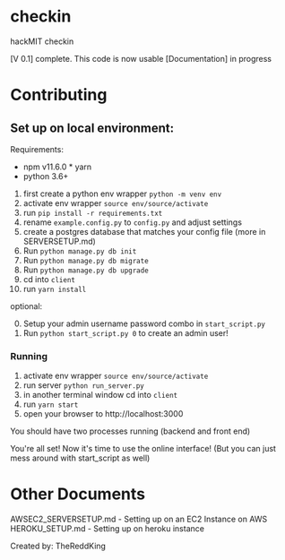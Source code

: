 # checkin

hackMIT checkin

[V 0.1] complete. This code is now usable
[Documentation] in progress

# Contributing

## Set up on local environment:

Requirements:

- npm v11.6.0 \* yarn
- python 3.6+

1. first create a python env wrapper `python -m venv env`
2. activate env wrapper `source env/source/activate`
3. run `pip install -r requirements.txt`
4. rename `example.config.py` to `config.py` and adjust settings
5. create a postgres database that matches your config file (more in SERVERSETUP.md)
6. Run `python manage.py db init`
7. Run `python manage.py db migrate`
8. Run `python manage.py db upgrade`
9. cd into `client`
10. run `yarn install`

optional:

0. Setup your admin username password combo in `start_script.py`
1. Run `python start_script.py 0` to create an admin user!

### Running

1. activate env wrapper `source env/source/activate`
2. run server `python run_server.py`
3. in another terminal window cd into `client`
4. run `yarn start`
5. open your browser to http://localhost:3000

You should have two processes running (backend and front end)

You're all set! Now it's time to use the online interface!
(But you can just mess around with start_script as well)

# Other Documents

AWSEC2_SERVERSETUP.md - Setting up on an EC2 Instance on AWS
HEROKU_SETUP.md - Setting up on heroku instance

Created by: TheReddKing
